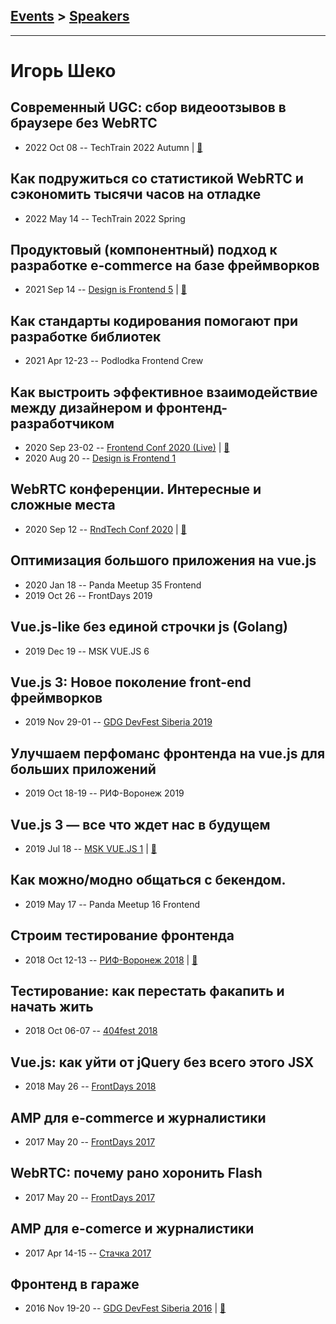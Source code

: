 ## [Events](../README.md) > [Speakers](../speakers.md)
---

# Игорь Шеко

## Современный UGC: cбор видеоотзывов в браузере без WebRTC
- 2022 Oct 08 -- TechTrain 2022 Autumn  | [:notebook:](https://squidex.jugru.team/api/assets/srm/5f238adb-eab6-40ee-9f6d-851f431d5393/code.pdf)  
## Как подружиться со статистикой WebRTC и сэкономить тысячи часов на отладке
- 2022 May 14 -- TechTrain 2022 Spring    
## Продуктовый (компонентный) подход к разработке e‑commerce на базе фреймворков
- 2021 Sep 14 -- [Design is Frontend 5](https://youtu.be/OQRo3LTgR5E)  | [:notebook:](https://slides.com/irbisadm/deck-f447c4?token=XyVm1Pu6)  
## Как стандарты кодирования помогают при разработке библиотек
- 2021 Apr 12-23 -- Podlodka Frontend Crew    
## Как выстроить эффективное взаимодействие между дизайнером и фронтенд-разработчиком
- 2020 Sep 23-02 -- [Frontend Conf 2020 (Live)](https://www.youtube.com/watch?v=uExMGo4Q_Mw)  | [:notebook:](https://slides.com/irbisadm/effective-cooperate)  
- 2020 Aug 20 -- [Design is Frontend 1](https://youtu.be/BOAVjRlMbps)    
## WebRTC конференции. Интересные и сложные места
- 2020 Sep 12 -- [RndTech Conf 2020](https://youtu.be/EouVG6fW4xM)  | [:notebook:](https://drive.google.com/file/d/1Q0l86TssSgI1gQXNFp0Xq6Htfj5SEjKN/view)  
## Оптимизация большого приложения на vue.js
- 2020 Jan 18 -- Panda Meetup 35 Frontend    
- 2019 Oct 26 -- FrontDays 2019    
## Vue.js-like без единой строчки js (Golang)
- 2019 Dec 19 -- MSK VUE.JS 6    
## Vue.js 3: Новое поколение front-end фреймворков
- 2019 Nov 29-01 -- [GDG DevFest Siberia 2019](https://youtu.be/WI94U4MyIIM)    
## Улучшаем перфоманс фронтенда на vue.js для больших приложений
- 2019 Oct 18-19 -- РИФ-Воронеж 2019    
## Vue.js 3 — все что ждет нас в будущем
- 2019 Jul 18 -- [MSK VUE.JS 1](https://youtu.be/C8GCxIF0ABY?t=222)  | [:notebook:](https://t.me/msk_vue_js/2274)  
## Как можно&#x2F;модно общаться с бекендом.
- 2019 May 17 -- Panda Meetup 16 Frontend    
## Строим тестирование фронтенда
- 2018 Oct 12-13 -- [РИФ-Воронеж 2018](https://youtu.be/pn4OPJW882U)  | [:notebook:](https://www.dropbox.com/s/6p5umgiooz5mo0f/IgorSheko.pdf)  
## Тестирование: как перестать факапить и начать жить
- 2018 Oct 06-07 -- [404fest 2018](https://www.youtube.com/watch?v=r9ScM-Sx5Co)    
## Vue.js: как уйти от jQuery без всего этого JSX
- 2018 May 26 -- [FrontDays 2018](https://www.youtube.com/watch?v=v841xHMOF54)    
## AMP для e-commerce и журналистики
- 2017 May 20 -- [FrontDays 2017](https://youtu.be/wmjWN4MvGXc)    
## WebRTC: почему рано хоронить Flash
- 2017 May 20 -- [FrontDays 2017](https://youtu.be/FKtjHP9pInI)    
## AMP для e-comerce и журналистики
- 2017 Apr 14-15 -- [Стачка 2017](https://www.youtube.com/watch?v=x9jySsNg1E4)    
## Фронтенд в гараже
- 2016 Nov 19-20 -- [GDG DevFest Siberia 2016](https://youtu.be/buXyYEy0uyg)  | [:notebook:](https://drive.google.com/file/d/0BzDlQCw44XA6WVhMQUhHUV81M3c/view)  
